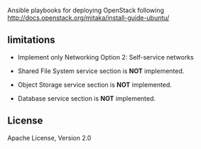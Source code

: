 Ansible playbooks for deploying OpenStack following http://docs.openstack.org/mitaka/install-guide-ubuntu/

## limitations

* Implement only Networking Option 2: Self-service networks

* Shared File System service section is __NOT__ implemented.

* Object Storage service section is __NOT__ implemented.

* Database service section is __NOT__ implemented.

## License

Apache License, Version 2.0
